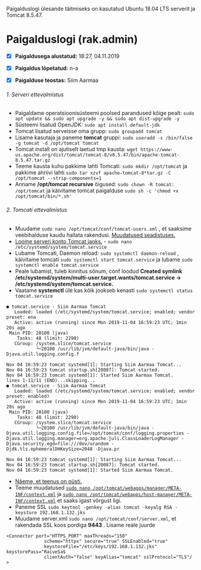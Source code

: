 Paigalduslogi ülesande täitmiseks on kasutatud Ubuntu 18.04 LTS serverit ja Tomcat 8.5.47.

# Paigalduslogi (rak.admin)


- [x] __Paigaldusega alustatud:__ 18:27, 04.11.2019
- [x] __Paigaldus lõpetatud:__ n-a
- [x] __Paigalduse teostas:__ Siim Aarmaa


###### 1. Serveri ettevalmistus
- Paigaldame operatsioonisüsteemi poolsed parandused kõige pealt: `sudo apt update && sudo apt upgrade -y && sudo apt dist-upgrade -y`
- Süsteemi lisatud OpenJDK: `sudo apt install default-jdk`
- Tomcat lisatud serveisse oma grupp: `sudo groupadd tomcat`
- Lisame kasutaja ja paneme __tomcat__ gruppi: `sudo useradd -s /bin/false -g tomcat -d /opt/tomcat tomcat`
- Tomcat install on ajutiselt laetud tmp kausta: `wget https://www-us.apache.org/dist/tomcat/tomcat-8/v8.5.47/bin/apache-tomcat-8.5.47.tar.gz`
- Teeme kausta kuhu pakkime lahti Tomcati: `sudo mkdir /opt/tomcat` ja pakkime ahriivi lahti `sudo tar xzvf apache-tomcat-8*tar.gz -C /opt/tomcat --strip-components=1`
- Anname __/opt/tomcat recursive__ õigused: `sudo chown -R tomcat: /opt/tomcat` ja käivitame tomcat paigalduse `sudo sh -c 'chmod +x /opt/tomcat/bin/*.sh'`

###### 2. Tomcati ettevalmistus
- Muudame `sudo nano /opt/tomcat/conf/tomcat-users.xml` , et saaksime veebihalduse kaudu hallata rakendusi. [Muudatused seadistuses.](conf/tomcat-users.xml)
- [Loome serveri konto Tomcat jaoks.](conf/tomcat.service) - `sudo nano /etc/systemd/system/tomcat.service`
- Lubame Tomcati, Daemon reload: `sudo systemctl daemon-reload` , käivitame tomcati `sudo systemctl start tomcat.service` ja lubame `sudo systemctl enable tomcat.service`
- Peale lubamist, tuleb kinnitus sõnum, conf loodud __Created symlink /etc/systemd/system/multi-user.target.wants/tomcat.service → /etc/systemd/system/tomcat.service.__
- Vaatame __systemctl__ üle kas kõik jookseb kenasti `sudo systemctl status tomcat.service`
```
● tomcat.service - Siim Aarmaa Tomcat
   Loaded: loaded (/etc/systemd/system/tomcat.service; enabled; vendor preset: ena
   Active: active (running) since Mon 2019-11-04 16:59:23 UTC; 1min 20s ago
 Main PID: 20100 (java)
    Tasks: 48 (limit: 2290)
   CGroup: /system.slice/tomcat.service
           └─20100 /usr/lib/jvm/default-java/bin/java -Djava.util.logging.config.f

Nov 04 16:59:23 tomcat systemd[1]: Starting Siim Aarmaa Tomcat...
Nov 04 16:59:23 tomcat startup.sh[20087]: Tomcat started.
Nov 04 16:59:23 tomcat systemd[1]: Started Siim Aarmaa Tomcat.
lines 1-11/11 (END)...skipping...
● tomcat.service - Siim Aarmaa Tomcat
   Loaded: loaded (/etc/systemd/system/tomcat.service; enabled; vendor preset: enabled)
   Active: active (running) since Mon 2019-11-04 16:59:23 UTC; 1min 20s ago
 Main PID: 20100 (java)
    Tasks: 48 (limit: 2290)
   CGroup: /system.slice/tomcat.service
           └─20100 /usr/lib/jvm/default-java/bin/java -Djava.util.logging.config.file=/opt/tomcat/conf/logging.properties -Djava.util.logging.manager=org.apache.juli.ClassLoaderLogManager -Djava.security.egd=file:///dev/urandom -Djdk.tls.ephemeralDHKeySize=2048 -Djava.pr

Nov 04 16:59:23 tomcat systemd[1]: Starting Siim Aarmaa Tomcat...
Nov 04 16:59:23 tomcat startup.sh[20087]: Tomcat started.
Nov 04 16:59:23 tomcat systemd[1]: Started Siim Aarmaa Tomcat.
```
- [Näeme, et teenus on püsti.](screenshot/tomcatpüsti.png)
- Teeme muudatused [`sudo nano /opt/tomcat/webapps/manager/META-INF/context.xml`](conf/opt/tomcat/webapps/manager/META-INF/context.xml) ja [`sudo nano /opt/tomcat/webapps/host-manager/META-INF/context.xml`](conf/opt/tomcat/webapps/host-manager/META-INF/context.xml) et saaks igast võrgust ligi.
- Paneme SSL `sudo keytool -genkey -alias tomcat -keyalg RSA -keystore 192.168.1.132.jks`
- Muudame server.xml `sudo nano /opt/tomcat/conf/server.xml`, et rakendada SSL koos pordiga __9443__ . Lisame reale juurde
 ```
 <Connector port="HTTPS_PORT" maxThreads="150"
               scheme="https" secure="true" SSLEnabled="true"
               keystoreFile="/etc/keys/192.168.1.132.jks" keystorePass="RaiveSa$
               clientAuth="false" keyAlias="tomcat" sslProtocol="TLS"/ >
```
